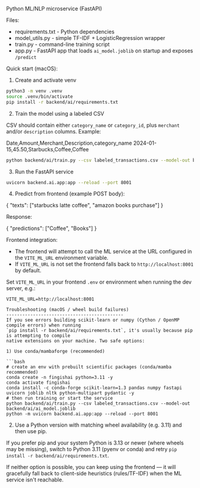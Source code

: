 Python ML/NLP microservice (FastAPI)

Files:
- requirements.txt - Python dependencies
- model_utils.py - simple TF-IDF + LogisticRegression wrapper
- train.py - command-line training script
- app.py - FastAPI app that loads `ai_model.joblib` on startup and exposes `/predict`

Quick start (macOS):

1) Create and activate venv

```bash
python3 -m venv .venv
source .venv/bin/activate
pip install -r backend/ai/requirements.txt
```

2) Train the model using a labeled CSV

CSV should contain either `category_name` or `category_id`, plus `merchant` and/or `description` columns. Example:

Date,Amount,Merchant,Description,category_name
2024-01-15,45.50,Starbucks,Coffee,Coffee

```bash
python backend/ai/train.py --csv labeled_transactions.csv --model-out backend/ai/ai_model.joblib
```

3) Run the FastAPI service

```bash
uvicorn backend.ai.app:app --reload --port 8001
```

4) Predict from frontend (example POST body):

{
  "texts": ["starbucks latte coffee", "amazon books purchase"]
}

Response:

{
  "predictions": ["Coffee", "Books"]
}

Frontend integration:
- The frontend will attempt to call the ML service at the URL configured in the `VITE_ML_URL` environment variable.
- If `VITE_ML_URL` is not set the frontend falls back to `http://localhost:8001` by default.

Set `VITE_ML_URL` in your frontend `.env` or environment when running the dev server, e.g.:

```
VITE_ML_URL=http://localhost:8001

Troubleshooting (macOS / wheel build failures)
--------------------------------------------
If you see errors building scikit-learn or numpy (Cython / OpenMP compile errors) when running
`pip install -r backend/ai/requirements.txt`, it's usually because pip is attempting to compile
native extensions on your machine. Two safe options:

1) Use conda/mambaforge (recommended)

```bash
# create an env with prebuilt scientific packages (conda/mamba recommended)
conda create -n fingishai python=3.11 -y
conda activate fingishai
conda install -c conda-forge scikit-learn=1.3 pandas numpy fastapi uvicorn joblib nltk python-multipart pydantic -y
# then run training or start the service
python backend/ai/train.py --csv labeled_transactions.csv --model-out backend/ai/ai_model.joblib
python -m uvicorn backend.ai.app:app --reload --port 8001
```

2) Use a Python version with matching wheel availability (e.g. 3.11) and then use pip.

If you prefer pip and your system Python is 3.13 or newer (where wheels may be missing), switch
to Python 3.11 (pyenv or conda) and retry `pip install -r backend/ai/requirements.txt`.

If neither option is possible, you can keep using the frontend — it will gracefully fall back to
client-side heuristics (rules/TF-IDF) when the ML service isn't reachable.
```

